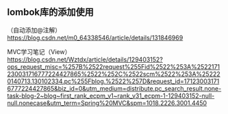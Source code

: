 ## lombok库的添加使用
（自动添加@注解）
https://blog.csdn.net/m0_64338546/article/details/131846969

MVC学习笔记（View）
https://blog.csdn.net/Wztdx/article/details/129403152?ops_request_misc=%257B%2522request%255Fid%2522%253A%2522171230031716777224427865%2522%252C%2522scm%2522%253A%252220140713.130102334.pc%255Fblog.%2522%257D&request_id=171230031716777224427865&biz_id=0&utm_medium=distribute.pc_search_result.none-task-blog-2~blog~first_rank_ecpm_v1~rank_v31_ecpm-1-129403152-null-null.nonecase&utm_term=Spring%20MVC&spm=1018.2226.3001.4450

